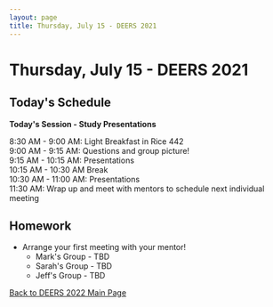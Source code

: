 ```yaml
---
layout: page
title: Thursday, July 15 - DEERS 2021
---
```


# Thursday, July 15 - DEERS 2021

## Today's Schedule

__Today's Session - Study Presentations__

8:30 AM - 9:00 AM: Light Breakfast in Rice 442      
9:00 AM - 9:15 AM: Questions and group picture!     
9:15 AM - 10:15 AM: Presentations    
10:15 AM - 10:30 AM Break    
10:30 AM - 11:00 AM: Presentations    
11:30 AM: Wrap up and meet with mentors to schedule next individual meeting      

## Homework

* Arrange your first meeting with your mentor!
    * Mark's Group - TBD
    * Sarah's Group - TBD
    * Jeff's Group - TBD

[Back to DEERS 2022 Main Page](/deers2022)